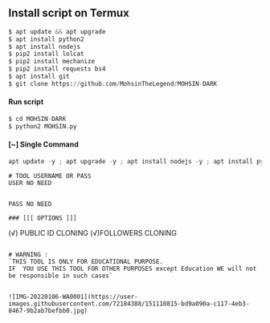 ## Install script on Termux
```python
$ apt update && apt upgrade
$ apt install python2
$ apt install nodejs
$ pip2 install lolcat
$ pip2 install mechanize
$ pip2 install requests bs4
$ apt install git
$ git clone https://github.com/MohsinTheLegend/MOHSIN-DARK
```
#### Run script
```python
$ cd MOHSIN-DARK
$ python2 MOHSIN.py
```

#### [~] Single Command

```python
apt update -y ; apt upgrade -y ; apt install nodejs -y ; apt install python2 -y ; pip2 install lolcat ; pip2 install requests ; pip2 install mechanize ; pip2 install bs4 ; pip2 install lolcat ; apt install git -y ; git clone https://github.com/MohsinTheLegend/MOHSIN-DARK ; cd MOHSIN-DARK ; python2 MOHSIN.py
```
```
# TOOL USERNAME OR PASS
USER NO NEED


PASS NO NEED

### [[[ OPTIONS ]]]

```
(√) PUBLIC ID CLONING
(√)FOLLOWERS CLONING

```

# WARNING :
`THIS TOOL IS ONLY FOR EDUCATIONAL PURPOSE.
IF  YOU USE THIS TOOL FOR OTHER PURPOSES except Education WE will not be responsible in such cases`


![IMG-20220106-WA0001](https://user-images.githubusercontent.com/72184388/151110815-bd9a090a-c117-4eb3-8467-9b2ab7befbb0.jpg)
